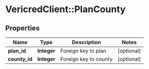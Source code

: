 # VericredClient::PlanCounty

## Properties
Name | Type | Description | Notes
------------ | ------------- | ------------- | -------------
**plan_id** | **Integer** | Foreign key to plan | [optional] 
**county_id** | **Integer** | Foreign key to county | [optional] 


